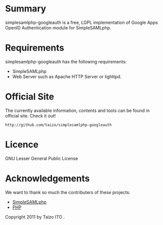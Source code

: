 Summary
=======
simplesamlphp-googleauth is a free, LGPL implementation of Google Apps OpenID
Authentication module for SimpleSAMLphp.

Requirements
============
simplesamlphp-googleauth has the following requirements:

* SimpleSAMLphp
* Web Server such as Apache HTTP Server or lighttpd.

Official Site
=============
The currently available information, contents and tools can be found in
official site.  Check it out!

    http://github.com/taizo/simplesamlphp-googleauth

Licence
=======
GNU Lesser General Public License

Acknowledgements
================
We want to thank so much the contributers of these projects:

* [SimpleSAMLphp](http://simplesamlphp.org) 
* [PHP](http://www.php.net)


Copyright 2011 by Taizo ITO <taizoster at gmail.com>.
